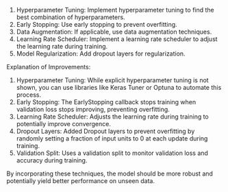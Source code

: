 1. Hyperparameter Tuning: Implement hyperparameter tuning to find the best combination of hyperparameters.
2. Early Stopping: Use early stopping to prevent overfitting.
3. Data Augmentation: If applicable, use data augmentation techniques.
4. Learning Rate Scheduler: Implement a learning rate scheduler to adjust the learning rate during training.
5. Model Regularization: Add dropout layers for regularization.

Explanation of Improvements:

1. Hyperparameter Tuning: While explicit hyperparameter tuning is not shown, you can use libraries like Keras Tuner or Optuna to automate this process.
2. Early Stopping: The EarlyStopping callback stops training when validation loss stops improving, preventing overfitting.
3. Learning Rate Scheduler: Adjusts the learning rate during training to potentially improve convergence.
4. Dropout Layers: Added Dropout layers to prevent overfitting by randomly setting a fraction of input units to 0 at each update during training.
5. Validation Split: Uses a validation split to monitor validation loss and accuracy during training.

By incorporating these techniques, the model should be more robust and potentially yield better performance on unseen data.
